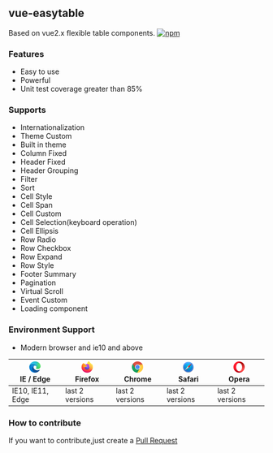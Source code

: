 ## vue-easytable

Based on vue2.x flexible table components. [![npm](https://img.shields.io/npm/v/vue-easytable.svg)](https://www.npmjs.com/package/vue-easytable)
### Features

- Easy to use
- Powerful
- Unit test coverage greater than 85%

### Supports

- Internationalization
- Theme Custom
- Built in theme
- Column Fixed
- Header Fixed
- Header Grouping
- Filter
- Sort
- Cell Style
- Cell Span
- Cell Custom
- Cell Selection(keyboard operation)
- Cell Ellipsis
- Row Radio
- Row Checkbox
- Row Expand
- Row Style
- Footer Summary
- Pagination
- Virtual Scroll
- Event Custom
- Loading component

### Environment Support

- Modern browser and ie10 and above

| [<img src="../../images/browsers/edge_48x48.png" alt="IE / Edge" width="24px" height="24px" />](http://godban.github.io/browsers-support-badges/)</br>IE / Edge | [<img src="../../images/browsers/firefox_48x48.png" alt="Firefox" width="24px" height="24px" />](http://godban.github.io/browsers-support-badges/)</br>Firefox | [<img src="../../images/browsers/chrome_48x48.png" alt="Chrome" width="24px" height="24px" />](http://godban.github.io/browsers-support-badges/)</br>Chrome | [<img src="../../images/browsers/safari_48x48.png" alt="Safari" width="24px" height="24px" />](http://godban.github.io/browsers-support-badges/)</br>Safari | [<img src="../../images/browsers/opera_48x48.png" alt="Opera" width="24px" height="24px" />](http://godban.github.io/browsers-support-badges/)</br>Opera | 
| --- | --- | --- | --- | --- | 
| IE10, IE11, Edge | last 2 versions | last 2 versions | last 2 versions | last 2 versions | 


### How to contribute

If you want to contribute,just create a [Pull Request](https://github.com/huangshuwei/vue-easytable/pulls)